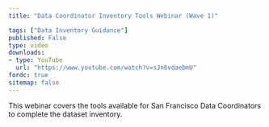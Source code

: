 ```yaml
---
title: "Data Coordinator Inventory Tools Webinar (Wave 1)"

tags: ["Data Inventory Guidance"]
published: False
type: video
downloads:
- type: YouTube
  url: "https://www.youtube.com/watch?v=sJn6vdaebmU"
fordc: true
sitemap: false
---
```

This webinar covers the tools available for San Francisco Data Coordinators to complete the dataset inventory.
